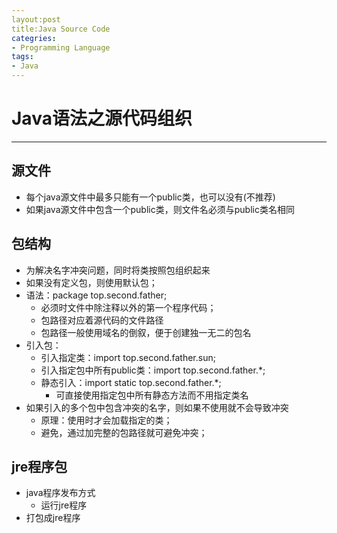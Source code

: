 ```yaml
---
layout:post
title:Java Source Code
categries:
- Programming Language
tags:
- Java
---
```


# Java语法之源代码组织
--------------------------------------
## 源文件
- 每个java源文件中最多只能有一个public类，也可以没有(不推荐)
- 如果java源文件中包含一个public类，则文件名必须与public类名相同

## 包结构
- 为解决名字冲突问题，同时将类按照包组织起来
- 如果没有定义包，则使用默认包；
- 语法：package top.second.father;
	- 必须时文件中除注释以外的第一个程序代码；
	- 包路径对应着源代码的文件路径
	- 包路径一般使用域名的倒叙，便于创建独一无二的包名
- 引入包：
	- 引入指定类：import top.second.father.sun;
	- 引入指定包中所有public类：import top.second.father.*;
	- 静态引入：import static top.second.father.*;
		- 可直接使用指定包中所有静态方法而不用指定类名
- 如果引入的多个包中包含冲突的名字，则如果不使用就不会导致冲突
	- 原理：使用时才会加载指定的类；
	- 避免，通过加完整的包路径就可避免冲突；

## jre程序包
- java程序发布方式
	- 运行jre程序
- 打包成jre程序